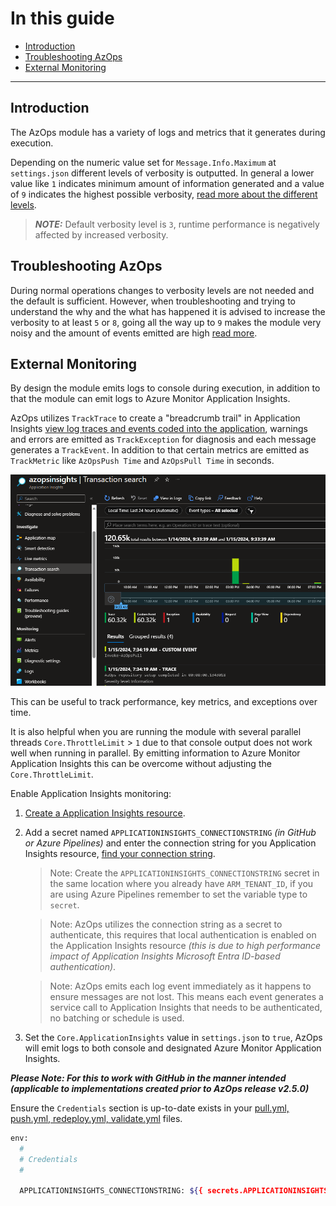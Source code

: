 # In this guide

- [Introduction](#introduction)
- [Troubleshooting AzOps](#troubleshooting-azops)
- [External Monitoring](#external-monitoring)

---

## Introduction

The AzOps module has a variety of logs and metrics that it generates during execution.

Depending on the numeric value set for `Message.Info.Maximum` at `settings.json` different levels of verbosity is outputted. In general a lower value like `1` indicates minimum amount of information generated and a value of `9` indicates the highest possible verbosity,  [read more about the different levels](https://psframework.org/documentation/documents/psframework/logging/basics/message-levels.html).

  > **_NOTE:_** Default verbosity level is `3`, runtime performance is negatively affected by increased verbosity.


## Troubleshooting AzOps

During normal operations changes to verbosity levels are not needed and the default is sufficient. However, when troubleshooting and trying to understand the why and the what has happened it is advised to increase the verbosity to at least `5` or `8`, going all the way up to `9` makes the module very noisy and the amount of events emitted are high
[read more](https://github.com/azure/azops/wiki/troubleshooting).

## External Monitoring

By design the module emits logs to console during execution, in addition to that the module can emit logs to Azure Monitor Application Insights.

AzOps utilizes `TrackTrace` to create a "breadcrumb trail" in Application Insights [view log traces and events coded into the application](https://learn.microsoft.com/en-us/azure/azure-monitor/app/transaction-search-and-diagnostics?tabs=transaction-search), warnings and errors are emitted as `TrackException` for diagnosis and each message generates a `TrackEvent`. In addition to that certain metrics are emitted as `TrackMetric` like `AzOpsPush Time` and `AzOpsPull Time` in seconds.

![Transaction search](./Media/Monitoring/transactionsearch.png)

This can be useful to track performance, key metrics, and exceptions over time.

It is also helpful when you are running the module with several parallel threads `Core.ThrottleLimit` > `1` due to that console output does not work well when running in parallel. By emitting information to Azure Monitor Application Insights this can be overcome without adjusting the `Core.ThrottleLimit`.

Enable Application Insights monitoring:

1. [Create a Application Insights resource](https://learn.microsoft.com/en-us/azure/azure-monitor/app/create-workspace-resource#create-a-workspace-based-resource).
1. Add a secret named `APPLICATIONINSIGHTS_CONNECTIONSTRING` *(in GitHub or Azure Pipelines)* and enter the connection string for you Application Insights resource, [find your connection string](https://learn.microsoft.com/en-us/azure/azure-monitor/app/sdk-connection-string?tabs=dotnet5#find-your-connection-string).
    > Note: Create the `APPLICATIONINSIGHTS_CONNECTIONSTRING` secret in the same location where you already have `ARM_TENANT_ID`, if you are using Azure Pipelines remember to set the variable type to `secret`.

    > Note: AzOps utilizes the connection string as a secret to authenticate, this requires that local authentication is enabled on the Application Insights resource *(this is due to high performance impact of Application Insights Microsoft Entra ID-based authentication)*.

    > Note: AzOps emits each log event immediately as it happens to ensure messages are not lost. This means each event generates a service call to Application Insights that needs to be authenticated, no batching or schedule is used.
1. Set the `Core.ApplicationInsights` value in `settings.json` to `true`, AzOps will emit logs to both console and designated  Azure Monitor Application Insights.

**_Please Note: For this to work with GitHub in the manner intended (applicable to implementations created prior to AzOps release v2.5.0)_**

Ensure the `Credentials` section is up-to-date exists in your [pull.yml,
push.yml, redeploy.yml, validate.yml](https://github.com/Azure/AzOps-Accelerator/blob/main/.github/workflows) files.
```bash
env:
  #
  # Credentials
  #

  APPLICATIONINSIGHTS_CONNECTIONSTRING: ${{ secrets.APPLICATIONINSIGHTS_CONNECTIONSTRING }}
```